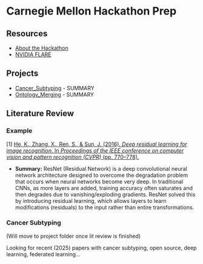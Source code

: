 # Carnegie Mellon Hackathon Prep

## Resources

- [About the Hackathon](https://guides.library.cmu.edu/hackathon)
- [NVIDIA FLARE](https://nvidia.github.io/NVFlare/)

## Projects

- [Cancer_Subtyping](./Cancer_Subtyping/README.md) - SUMMARY
- [Ontology_Merging](./Ontology_Merging/README.md) - SUMMARY

## Literature Review

### Example

[1]
[He, K., Zhang, X., Ren, S., & Sun, J. (2016). *Deep residual learning for image recognition.* In *Proceedings of the IEEE conference on computer vision and pattern recognition (CVPR)* (pp. 770–778).](https://doi.org/10.1109/CVPR.2016.90)

  - **Summary:** ResNet (Residual Network) is a deep convolutional neural network architecture designed to overcome the degradation problem that occurs when neural networks become very deep. In traditional CNNs, as more layers are added, training accuracy often saturates and then degrades due to vanishing/exploding gradients. ResNet solved this by introducing residual learning, which allows layers to learn modifications (residuals) to the input rather than entire transformations.

### Cancer Subtyping
(Will move to project folder once lit review is finished)

Looking for recent (2025) papers with cancer subtyping, open source, deep learning, federated learning...
